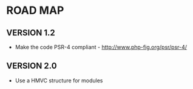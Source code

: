 # ROAD MAP #

## VERSION 1.2 ##
* Make the code PSR-4 compliant - http://www.php-fig.org/psr/psr-4/

## VERSION 2.0 ##

* Use a HMVC structure for modules